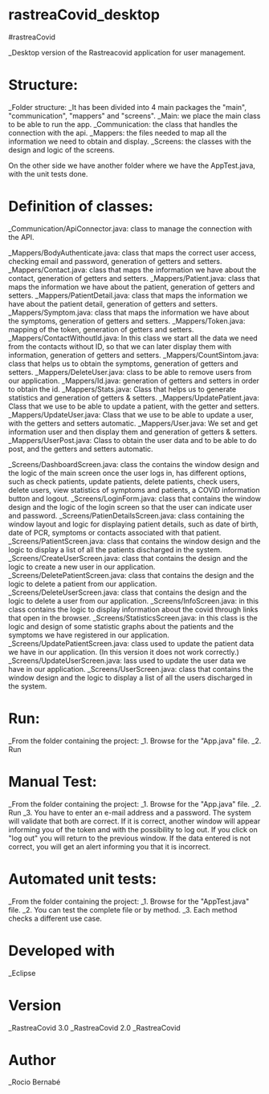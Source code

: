 # rastreaCovid_desktop
#rastreaCovid

_Desktop version of the Rastreacovid application for user management.

# Structure:
_Folder structure:
_It has been divided into 4 main packages the "main", "communication", "mappers" and "screens".
_Main: we place the main class to be able to run the app.
_Communication: the class that handles the connection with the api.
_Mappers: the files needed to map all the information we need to obtain and display.
_Screens: the classes with the design and logic of the screens.

On the other side we have another folder where we have the AppTest.java, with the unit tests done.

# Definition of classes:
_Communication/ApiConnector.java: class to manage the connection with the API.

_Mappers/BodyAuthenticate.java: class that maps the correct user access, checking email and password, generation of getters and setters.
_Mappers/Contact.java: class that maps the information we have about the contact, generation of getters and setters.
_Mappers/Patient.java: class that maps the information we have about the patient, generation of getters and setters.
_Mappers/PatientDetail.java: class that maps the information we have about the patient detail, generation of getters and setters.
_Mappers/Symptom.java: class that maps the information we have about the symptoms, generation of getters and setters.
_Mappers/Token.java: mapping of the token, generation of getters and setters.
_Mappers/ContactWithoutId.java: In this class we start all the data we need from the contacts without ID, so that we can later display them with information, generation of getters and setters.
_Mappers/CountSintom.java: class that helps us to obtain the symptoms, generation of getters and setters.
_Mappers/DeleteUser.java: class to be able to remove users from our application.
_Mappers/Id.java: generation of getters and setters in order to obtain the id.
_Mappers/Stats.java: Class that helps us to generate statistics and generation of getters & setters.
_Mappers/UpdatePatient.java: Class that we use to be able to update a patient, with the getter and setters.
_Mappers/UpdateUser.java: Class that we use to be able to update a user, with the getters and setters automatic.
_Mappers/User.java: We set and get information user and then display them and generation of getters & setters.
_Mappers/UserPost.java: Class to obtain the user data and to be able to do post, and the getters and setters automatic.


_Screens/DashboardScreen.java: class the contains the window design and the logic of the main screen once the user logs in, has different options, such as check patients, update patients, delete patients, check users, delete users, view statistics of symptoms and patients, a COVID information button and logout.
_Screens/LoginForm.java: class that contains the window design and the logic of the login screen so that the user can indicate user and password.
_Screens/PatienDetailsScreen.java: class containing the window layout and logic for displaying patient details, such as date of birth, date of PCR, symptoms or contacts associated with that patient.
_Screens/PatientScreen.java: class that contains the window design and the logic to display a list of all the patients discharged in the system.
_Screens/CreateUserScreen.java: class that contains the design and the logic to create a new user in our application.
_Screens/DeletePatientScreen.java: class that contains the design and the logic to delete a patient from our application.
_Screens/DeleteUserScreen.java: class that contains the design and the logic to delete a user from our application.
_Screens/InfoScreen.java: in this class contains the logic to display information about the covid through links that open in the browser.
_Screens/StatisticsScreen.java: in this class is the logic and design of some statistic graphs about the patients and the symptoms we have registered in our application.
_Screens/UpdatePatientScreen.java: class used to update the patient data we have in our application. (In this version it does not work correctly.)
_Screens/UpdateUserScreen.java: lass used to update the user data we have in our application.
_Screens/UserScreen.java: class that contains the window design and the logic to display a list of all the users discharged in the system.

# Run:
_From the folder containing the project:
_1. Browse for the "App.java" file.
_2. Run

# Manual Test:
_From the folder containing the project:
_1. Browse for the "App.java" file.
_2. Run
_3. You have to enter an e-mail address and a password. The system will validate that both are correct.
    If it is correct, another window will appear informing you of the token and with the possibility to log out.
    If you click on "log out" you will return to the previous window.
    If the data entered is not correct, you will get an alert informing you that it is incorrect.

# Automated unit tests:
_From the folder containing the project:
_1. Browse for the "AppTest.java" file.
_2. You can test the complete file or by method.
_3. Each method checks a different use case.

# Developed with
_Eclipse

# Version
_RastreaCovid 3.0
_RastreaCovid 2.0
_RastreaCovid

# Author
_Rocio Bernabé

